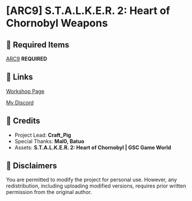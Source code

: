 # [ARC9] S.T.A.L.K.E.R. 2: Heart of Chornobyl Weapons

## 🔽 Required Items
[ARC9](https://steamcommunity.com/workshop/filedetails/?id=2910505837) **REQUIRED**
## 🔽 Links
[Workshop Page]([https://steamcommunity.com/sharedfiles/filedetails/?id=3394681012)

[My Discord](https://discord.gg/2vwdkHzcYv)

## 🔽 Credits
- Project Lead: **Craft_Pig**
- Special Thanks: **Mal0, Batuo**
- Assets: **S.T.A.L.K.E.R. 2: Heart of Chornobyl | GSC Game World**

## 🔽 Disclaimers
You are permitted to modify the project for personal use. However, any redistribution, including uploading modified versions, requires prior written permission from the original author.
